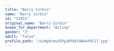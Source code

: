 ```yaml
---
title: "Barry Corbin"
name: "Barry Corbin"
id: "12852"
original_name: "Barry Corbin"
known_for_department: "Acting"
gender: "2"
adult: "false"
profile_path: "/avNg0rmudSPg30f8Xt9BwkPDC17.jpg"
---
```


